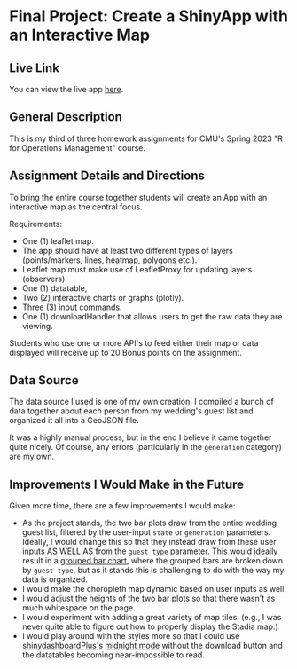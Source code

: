 # Final Project:  Create a ShinyApp with an Interactive Map

## Live Link

You can view the live app [here](https://mgermaine93.shinyapps.io/mgermai2-HW3/).

## General Description

This is my third of three homework assignments for CMU's Spring 2023 "R for Operations Management" course.

## Assignment Details and Directions

To bring the entire course together students will create an App with an interactive map as the central focus.

Requirements:

* One (1) leaflet map.
* The app should have at least two different types of layers (points/markers, lines, heatmap, polygons etc.).
* Leaflet map must make use of LeafletProxy for updating layers (observers).
* One (1) datatable,
* Two (2) interactive charts or graphs (plotly).
* Three (3) input commands.
* One (1) downloadHandler that allows users to get the raw data they are viewing.

Students who use one or more API's to feed either their map or data displayed will receive up to 20 Bonus points on the assignment.

## Data Source

The data source I used is one of my own creation.  I compiled a bunch of data together about each person from my wedding's guest list and organized it all into a GeoJSON file.

It was a highly manual process, but in the end I believe it came together quite nicely.  Of course, any errors (particularly in the ```generation``` category) are my own.

## Improvements I Would Make in the Future

Given more time, there are a few improvements I would make:

* As the project stands, the two bar plots draw from the entire wedding guest list, filtered by the user-input ```state``` or ```generation``` parameters.  Ideally, I would change this so that they instead draw from these user inputs AS WELL AS from the ```guest type``` parameter.  This would ideally result in a [grouped bar chart](https://r-graph-gallery.com/48-grouped-barplot-with-ggplot2), where the grouped bars are broken down by ```guest type```, but as it stands this is challenging to do with the way my data is organized.
* I would make the choropleth map dynamic based on user inputs as well.
* I would adjust the heights of the two bar plots so that there wasn't as much whitespace on the page.
* I would experiment with adding a great variety of map tiles. (e.g., I was never quite able to figure out how to properly display the Stadia map.)
* I would play around with the styles more so that I could use [shinydashboardPlus's](https://rinterface.github.io/shinydashboardPlus/articles/shinydashboardPlus.html#:~:text=shinydashboardPlus%20relies%20on%20the%20same,shinydashboard) [midnight mode](https://rinterface.github.io/shinydashboardPlus/articles/more-skins.html) without the download button and the datatables becoming near-impossible to read.